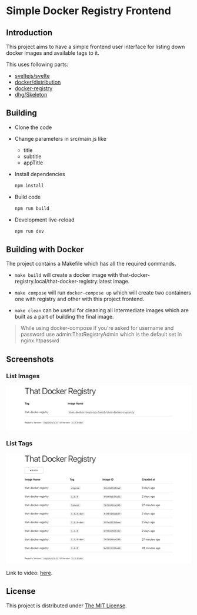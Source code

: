 # Simple Docker Registry Frontend

## Introduction

This project aims to have a simple frontend user interface for listing down
docker images and available tags to it.

This uses following parts:
* [sveltejs/svelte](https://github.com/sveltejs/svelte)
* [docker/distribution](https://github.com/docker/distribution)
* [docker-registry](https://docs.docker.com/registry/spec/api/)
* [dhg/Skeleton](https://github.com/dhg/Skeleton/)

## Building

* Clone the code
* Change parameters in src/main.js like
  * title
  * subtitle
  * appTitle

* Install dependencies
  ```bash
  npm install
  ```

* Build code
  ```bash
  npm run build
  ```

* Development live-reload
  ```bash
  npm run dev
  ```

## Building with Docker

The project contains a Makefile which has all the required commands.

* `make build` will create a docker image with
that-docker-registry.local/that-docker-registry:latest image.

* `make compose` will run `docker-compose up` which will create two
containers one with registry and other with this project frontend.

* `make clean` can be useful for cleaning all intermediate images
which are built as a part of building the final image.

> While using docker-compose if you're asked for username and password use
> admin:ThatRegistryAdmin which is the default set in nginx.htpasswd
## Screenshots

### List Images
![main](images/main_list.png)

### List Tags
![tags](images/tags_list.png)

Link to video: [here](https://vimeo.com/308921019).

## License

This project is distributed under [The MIT License](LICENSE).
